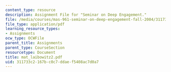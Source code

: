 ```yaml
---
content_type: resource
description: Assignment File for "Seminar on Deep Engagement."
file: /media/courses/mas-961-seminar-on-deep-engagement-fall-2004/311733c2167bc0c7ddaef5408ac7d0a7_mat_laibowitz2.pdf
file_type: application/pdf
learning_resource_types:
- Assignments
ocw_type: OCWFile
parent_title: Assignments
parent_type: CourseSection
resourcetype: Document
title: mat_laibowitz2.pdf
uid: 311733c2-167b-c0c7-ddae-f5408ac7d0a7
---
```

